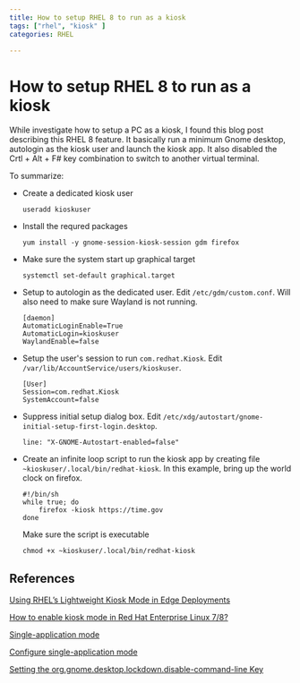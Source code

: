 ```yaml
---
title: How to setup RHEL 8 to run as a kiosk
tags: ["rhel", "kiosk" ]
categories: RHEL

---
```


# How to setup RHEL 8 to run as a kiosk

While investigate how to setup a PC as a kiosk, I found this blog post describing this RHEL 8 feature.  It basically run a minimum Gnome desktop, autologin as the kiosk user and launch the kiosk app.  It also disabled the Crtl + Alt + F# key combination to switch to another virtual terminal.

To summarize:
- Create a dedicated kiosk user
  ```
  useradd kioskuser
  ```
- Install the requred packages
  ```
  yum install -y gnome-session-kiosk-session gdm firefox
  ```
- Make sure the system start up graphical target
  ```
  systemctl set-default graphical.target
  ```
- Setup to autologin as the dedicated user.  Edit `/etc/gdm/custom.conf`.  Will also need to make sure Wayland is not running.
  ```
  [daemon]
  AutomaticLoginEnable=True
  AutomaticLogin=kioskuser
  WaylandEnable=false
  ```
- Setup the user's session to run `com.redhat.Kiosk`.  Edit `/var/lib/AccountService/users/kioskuser`.
  ```
  [User]
  Session=com.redhat.Kiosk
  SystemAccount=false
  ```
- Suppress initial setup dialog box.  Edit `/etc/xdg/autostart/gnome-initial-setup-first-login.desktop`.
  ```
  line: "X-GNOME-Autostart-enabled=false"
  ```
- Create an infinite loop script to run the kiosk app by creating file `~kioskuser/.local/bin/redhat-kiosk`.  In this example, bring up the world clock on firefox.
  ```
  #!/bin/sh
  while true; do
      firefox -kiosk https://time.gov
  done
  ```
  Make sure the script is executable
  ```
  chmod +x ~kioskuser/.local/bin/redhat-kiosk
  ```

## References
[Using RHEL’s Lightweight Kiosk Mode in Edge Deployments](https://www.redhat.com/en/blog/using-rhels-lightweight-kiosk-mode-edge-deployments)

[How to enable kiosk mode in Red Hat Enterprise Linux 7/8?](https://access.redhat.com/solutions/4243461)

[Single-application mode](https://access.redhat.com/documentation/en-us/red_hat_enterprise_linux/8/html/using_the_desktop_environment_in_rhel_8/assembly_restricting-the-session-to-a-single-application_using-the-desktop-environment-in-rhel-8)

[Configure single-application mode](https://help.gnome.org/admin/system-admin-guide/stable/lockdown-single-app-mode.html.en)

[Setting the org.gnome.desktop.lockdown.disable-command-line Key](https://access.redhat.com/documentation/en-us/red_hat_enterprise_linux/8/html-single/using_the_desktop_environment_in_rhel_8/index#setting-the-org-gnome-desktop-lockdown-disable-key)

